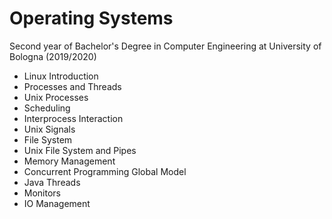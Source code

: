 # Operating Systems
Second year of Bachelor's Degree in Computer Engineering at University of Bologna (2019/2020)

- Linux Introduction
- Processes and Threads
- Unix Processes
- Scheduling
- Interprocess Interaction
- Unix Signals
- File System
- Unix File System and Pipes
- Memory Management
- Concurrent Programming Global Model
- Java Threads 
- Monitors
- IO Management

